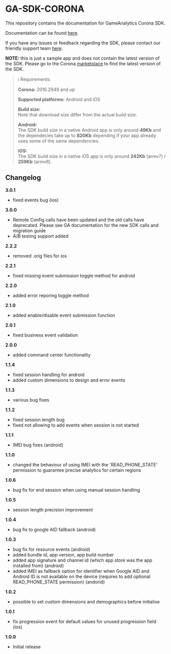 GA-SDK-CORONA
==========

This repository contains the documentation for GameAnalytics Corona SDK.

Documentation can be found [here](https://gameanalytics.com/docs/corona-sdk).

If you have any issues or feedback regarding the SDK, please contact our friendly support team [here](https://gameanalytics.com/contact).

**NOTE:** this is just a sample app and does not contain the latest version of the SDK. Please go to the Corona [marketplace](https://marketplace.coronalabs.com/plugin/game-analytics) to find  the latest version of the SDK.

> :information_source:
> Requirements: 
>
> **Corona:** 2016.2949 and up
>
> **Supported platforms:** Android and iOS   
>   
> **Build size:**   
> Note that download size differ from the actual build size.   
>   
> **Android:**   
> The SDK build size in a native Android app is only around **49Kb** and the dependecies take up to **820Kb** depending if your app already uses some of the same dependencies.   
>   
> **iOS:**   
> The SDK build size in a native iOS app is only around **242Kb** (armv7) / **259Kb** (armv8).

Changelog
---------
<!--(CHANGELOG_TOP)-->
**3.0.1**
* fixed events bug (ios)

**3.0.0**
* Remote Config calls have been updated and the old calls have deprecated. Please see GA documentation for the new SDK calls and migration guide
* A/B testing support added

**2.2.2**
* removed .orig files for ios

**2.2.1**
* fixed missing event submission toggle method for android

**2.2.0**
* added error reporing toggle method

**2.1.0**
* added enable/disable event submission function

**2.0.1**
* fixed business event validation

**2.0.0**
* added command center functionality

**1.1.4**
* fixed session handling for android
* added custom dimensions to design and error events

**1.1.3**
* various bug fixes

**1.1.2**
* fixed session length bug
* fixed not allowing to add events when session is not started

**1.1.1**
* IMEI bug fixes (android)

**1.1.0**
* changed the behaviour of using IMEI with the 'READ_PHONE_STATE' permission to guarantee precise analytics for certain regions

**1.0.6**
* bug fix for end session when using manual session handling

**1.0.5**
* session length precision improvement

**1.0.4**
* bug fix to google AID fallback (android)

**1.0.3**
* bug fix for resource events (android)
* added bundle id, app version, app build number
* added app signature and channel id (which app store was the app installed from) (android)
* added IMEI as fallback option for identifier when Google AID and Android ID is not available on the device (requires to add optional READ_PHONE_STATE permission) (andorid)

**1.0.2**
* possible to set custom dimensions and demographics before initialise

**1.0.1**
* fix progression event for default values for unused progression field (ios)

**1.0.0**
* Initial release
